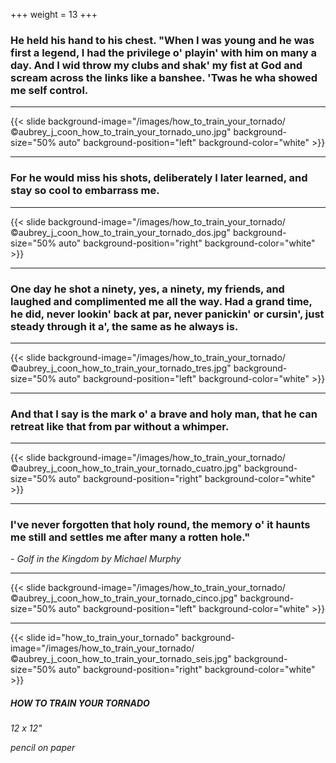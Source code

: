+++
weight = 13
+++

### He held his hand to his chest. "When I was young and he was first a legend, I had the privilege o' playin' with him on many a day. And I wid throw my clubs and shak' my fist at God and scream across the links like a banshee. 'Twas he wha showed me self control.

---

{{< slide background-image="/images/how_to_train_your_tornado/©aubrey_j_coon_how_to_train_your_tornado_uno.jpg" background-size="50% auto" background-position="left" background-color="white" >}}

---

### For he would miss his shots, deliberately I later learned, and stay so cool to embarrass me.

---

{{< slide background-image="/images/how_to_train_your_tornado/©aubrey_j_coon_how_to_train_your_tornado_dos.jpg" background-size="50% auto" background-position="right" background-color="white" >}}

---

### One day he shot a ninety, yes, a ninety, my friends, and laughed and complimented me all the way. Had a grand time, he did, never lookin' back at par, never panickin' or cursin', just steady through it a', the same as he always is.

---

{{< slide background-image="/images/how_to_train_your_tornado/©aubrey_j_coon_how_to_train_your_tornado_tres.jpg" background-size="50% auto" background-position="left" background-color="white" >}}

---

### And that I say is the mark o' a brave and holy man, that he can retreat like that from par without a whimper.

---

{{< slide background-image="/images/how_to_train_your_tornado/©aubrey_j_coon_how_to_train_your_tornado_cuatro.jpg" background-size="50% auto" background-position="right" background-color="white" >}}

---

### I've never forgotten that holy round, the memory o' it haunts me still and settles me after many a rotten hole."

*- Golf in the Kingdom by Michael Murphy*

---

{{< slide background-image="/images/how_to_train_your_tornado/©aubrey_j_coon_how_to_train_your_tornado_cinco.jpg" background-size="50% auto" background-position="left" background-color="white" >}}

---

{{< slide id="how_to_train_your_tornado" background-image="/images/how_to_train_your_tornado/©aubrey_j_coon_how_to_train_your_tornado_seis.jpg" background-size="50% auto" background-position="right" background-color="white" >}}

##### HOW TO TRAIN YOUR TORNADO

*12 x 12"*

*pencil on paper*
